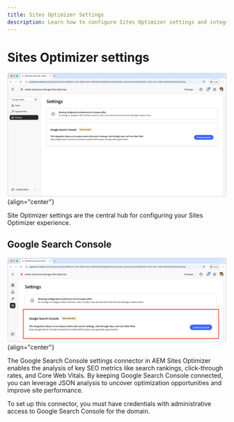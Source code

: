 ```yaml
---
title: Sites Optimizer Settings
description: Learn how to configure Sites Optimizer settings and integrate with other tools.
---
```


# Sites Optimizer settings

![Sites Optimizer settings](./assets/settings/hero.png){align="center"} 

Site Optimizer settings are the central hub for configuring your Sites Optimizer experience. 

## Google Search Console

![Site Optimizer settings for Google Search Console](./assets/settings/google-search-console.png){align="center"}

The Google Search Console settings connector in AEM Sites Optimizer enables the analysis of key SEO metrics like search rankings, click-through rates, and Core Web Vitals. By keeping Google Search Console connected, you can leverage JSON analysis to uncover optimization opportunities and improve site performance. 

To set up this connector, you must have credentials with administrative access to Google Search Console for the domain.
